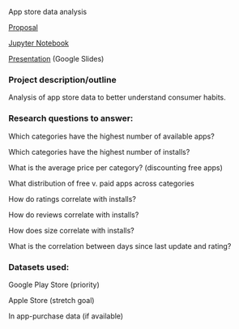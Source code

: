 App store data analysis

[Proposal](proposal.md)

[Jupyter Notebook](AppStore.ipynb)

[Presentation](https://docs.google.com/presentation/d/1tU4YXINYIqiqSC14s0PRgM-zUYV_OMhVLJgL09DTveQ/edit?usp=sharing) (Google Slides)


### Project description/outline
Analysis of app store data to better understand consumer habits.

### Research questions to answer:
Which categories have the highest number of available apps?

Which categories have the highest number of installs?

What is the average price per category? (discounting free apps)

What distribution of free v. paid apps across categories

How do ratings correlate with installs?

How do reviews correlate with installs?

How does size correlate with installs?

What is the correlation between days since last update and rating?

### Datasets used:
Google Play Store (priority)

Apple Store (stretch goal)

In app-purchase data (if available)
